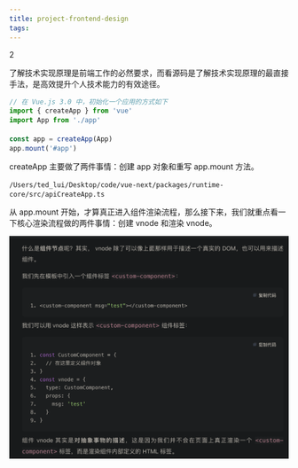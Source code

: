 ```yaml
---
title: project-frontend-design
tags:
---
```

2

<!-- more -->

了解技术实现原理是前端工作的必然要求，而看源码是了解技术实现原理的最直接手法，是高效提升个人技术能力的有效途径。

```javascript
// 在 Vue.js 3.0 中，初始化一个应用的方式如下
import { createApp } from 'vue'
import App from './app'

const app = createApp(App)
app.mount('#app')

```

createApp 主要做了两件事情：创建 app 对象和重写 app.mount 方法。

`/Users/ted_lui/Desktop/code/vue-next/packages/runtime-core/src/apiCreateApp.ts`


从 app.mount 开始，才算真正进入组件渲染流程，那么接下来，我们就重点看一下核心渲染流程做的两件事情：创建 vnode 和渲染 vnode。

![1725529817531](image/project-frontend-design/1725529817531.png)
